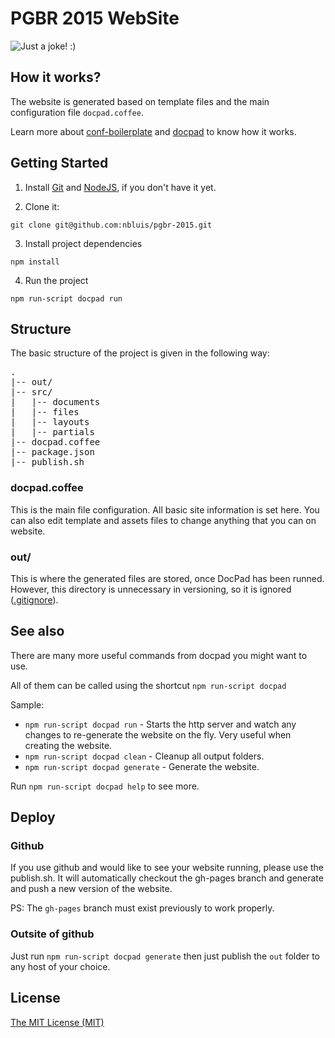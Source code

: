 # PGBR 2015 WebSite

![Just a joke! :)](http://random-octodex.herokuapp.com/random)

## How it works?

The website is generated based on template files and the main configuration file `docpad.coffee`.

Learn more about [conf-boilerplate](http://github.com/braziljs/conf-boilerplate) and  [docpad](https://docpad.org/) to know how it works.

## Getting Started

1. Install [Git](http://git-scm.com/downloads) and [NodeJS](http://nodejs.org/download/), if you don't have it yet.

2. Clone it:

  `git clone git@github.com:nbluis/pgbr-2015.git`

3. Install project dependencies

  `npm install`

4. Run the project

  `npm run-script docpad run`

## Structure

The basic structure of the project is given in the following way:

<pre>
.
|-- out/
|-- src/
|   |-- documents
|   |-- files
|   |-- layouts
|   |-- partials
|-- docpad.coffee
|-- package.json
|-- publish.sh
</pre>

### docpad.coffee

This is the main file configuration. All basic site information is set here. You can also edit template and assets files to change anything that you can on website.

### out/

This is where the generated files are stored, once DocPad has been runned. However, this directory is unnecessary in versioning, so it is ignored ([.gitignore](https://github.com/braziljs/conf-boilerplate/blob/master/.gitignore)).

## See also

There are many more useful commands from docpad you might want to use. 

All of them can be called using the shortcut `npm run-script docpad`

Sample:
* `npm run-script docpad run` - Starts the http server and watch any changes to re-generate the website on the fly. Very useful when creating the website.
* `npm run-script docpad clean` - Cleanup all output folders.
* `npm run-script docpad generate` - Generate the website.

Run `npm run-script docpad help` to see more.

## Deploy

### Github
If you use github and would like to see your website running, please use the publish.sh. It will automatically checkout the gh-pages branch and generate and push a new version of the website.

PS: The `gh-pages` branch must exist previously to work properly.

### Outsite of github
Just run `npm run-script docpad generate` then just publish the `out` folder to any host of your choice.

## License
[The MIT License (MIT)](http://creativecommons.org/licenses/MIT/)